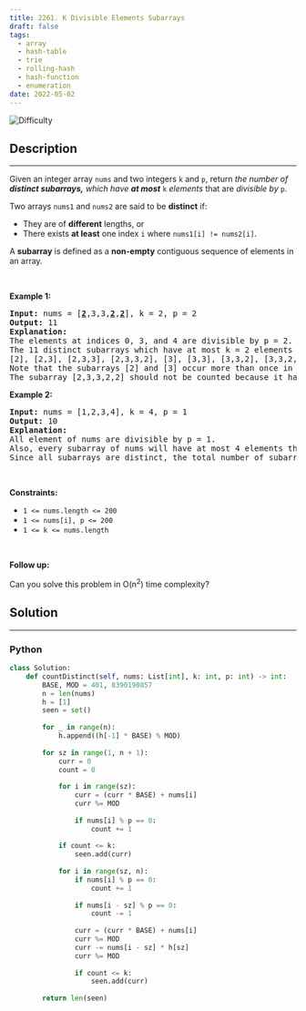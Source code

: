 ```yaml
---
title: 2261. K Divisible Elements Subarrays
draft: false
tags: 
  - array
  - hash-table
  - trie
  - rolling-hash
  - hash-function
  - enumeration
date: 2022-05-02
---
```


![Difficulty](https://img.shields.io/badge/Difficulty-Medium-blue.svg)

## Description

---
<p>Given an integer array <code>nums</code> and two integers <code>k</code> and <code>p</code>, return <em>the number of <strong>distinct subarrays,</strong> which have <strong>at most</strong></em> <code>k</code> <em>elements </em>that are <em>divisible by</em> <code>p</code>.</p>

<p>Two arrays <code>nums1</code> and <code>nums2</code> are said to be <strong>distinct</strong> if:</p>

<ul>
	<li>They are of <strong>different</strong> lengths, or</li>
	<li>There exists <strong>at least</strong> one index <code>i</code> where <code>nums1[i] != nums2[i]</code>.</li>
</ul>

<p>A <strong>subarray</strong> is defined as a <strong>non-empty</strong> contiguous sequence of elements in an array.</p>

<p>&nbsp;</p>
<p><strong class="example">Example 1:</strong></p>

<pre>
<strong>Input:</strong> nums = [<u><strong>2</strong></u>,3,3,<u><strong>2</strong></u>,<u><strong>2</strong></u>], k = 2, p = 2
<strong>Output:</strong> 11
<strong>Explanation:</strong>
The elements at indices 0, 3, and 4 are divisible by p = 2.
The 11 distinct subarrays which have at most k = 2 elements divisible by 2 are:
[2], [2,3], [2,3,3], [2,3,3,2], [3], [3,3], [3,3,2], [3,3,2,2], [3,2], [3,2,2], and [2,2].
Note that the subarrays [2] and [3] occur more than once in nums, but they should each be counted only once.
The subarray [2,3,3,2,2] should not be counted because it has 3 elements that are divisible by 2.
</pre>

<p><strong class="example">Example 2:</strong></p>

<pre>
<strong>Input:</strong> nums = [1,2,3,4], k = 4, p = 1
<strong>Output:</strong> 10
<strong>Explanation:</strong>
All element of nums are divisible by p = 1.
Also, every subarray of nums will have at most 4 elements that are divisible by 1.
Since all subarrays are distinct, the total number of subarrays satisfying all the constraints is 10.
</pre>

<p>&nbsp;</p>
<p><strong>Constraints:</strong></p>

<ul>
	<li><code>1 &lt;= nums.length &lt;= 200</code></li>
	<li><code>1 &lt;= nums[i], p &lt;= 200</code></li>
	<li><code>1 &lt;= k &lt;= nums.length</code></li>
</ul>

<p>&nbsp;</p>
<p><strong>Follow up:</strong></p>

<p>Can you solve this problem in O(n<sup>2</sup>) time complexity?</p>


## Solution

---
### Python
``` py title='k-divisible-elements-subarrays'
class Solution:
    def countDistinct(self, nums: List[int], k: int, p: int) -> int:
        BASE, MOD = 401, 8390190857
        n = len(nums)
        h = [1]
        seen = set()
        
        for _ in range(n):
            h.append((h[-1] * BASE) % MOD)
        
        for sz in range(1, n + 1):
            curr = 0
            count = 0
            
            for i in range(sz):
                curr = (curr * BASE) + nums[i]
                curr %= MOD
                
                if nums[i] % p == 0:
                    count += 1
            
            if count <= k:
                seen.add(curr)
            
            for i in range(sz, n):
                if nums[i] % p == 0:
                    count += 1
                
                if nums[i - sz] % p == 0:
                    count -= 1
                
                curr = (curr * BASE) + nums[i]
                curr %= MOD
                curr -= nums[i - sz] * h[sz]
                curr %= MOD
                
                if count <= k:
                    seen.add(curr)
            
        return len(seen)
        
        
        

```

